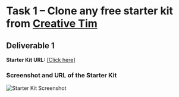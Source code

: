 # Task 1 – Clone any free starter kit from [Creative Tim](https://www.creative-tim.com/)

## Deliverable 1

**Starter Kit URL:** [\[Click here\]](https://demos.creative-tim.com/notus-react/?_ga=2.37759648.284062620.1733455766-2119309078.1733454852#/)

### Screenshot and URL of the Starter Kit
![Starter Kit Screenshot](/submission-lab1/screenshots/lab1-task1.png)



